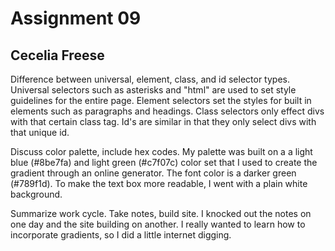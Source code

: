 # Assignment 09
## Cecelia Freese

Difference between universal, element, class, and id selector types.
Universal selectors such as asterisks and "html" are used to set style guidelines for the entire page. Element selectors set the styles for built in elements such as paragraphs and headings. Class selectors only effect divs with that certain class tag. Id's are similar in that they only select divs with that unique id.

Discuss color palette, include hex codes.
My palette was built on a a light blue (#8be7fa) and light green (#c7f07c) color set that I used to create the gradient through an online generator. The font color is a darker green (#789f1d). To make the text box more readable, I went with a plain white background.

Summarize work cycle.
Take notes, build site. I knocked out the notes on one day and the site building on another. I really wanted to learn how to incorporate gradients, so I did a little internet digging.
